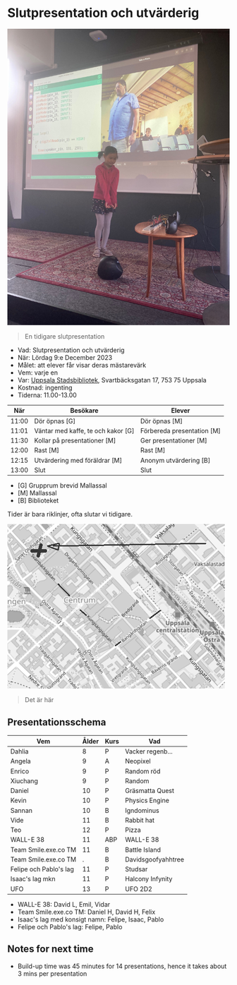 # Slutpresentation och utvärderig

![](../../activities/20230527_slutpresentation/IMG_9858.jpg)

> En tidigare slutpresentation

 * Vad: Slutpresentation och utvärderig
 * När: Lördag 9:e December 2023
 * Målet: att elever får visar deras mästarevärk
 * Vem: varje en
 * Var: [Uppsala Stadsbibliotek](https://bibliotekuppsala.se/web/arena/stadsbiblioteket), Svartbäcksgatan 17, 753 75 Uppsala
 * Kostnad: ingenting
 * Tiderna: 11.00-13.00

När  |Besökare                           | Elever
-----|-----------------------------------|-----------------------
11:00|Dör öpnas [G]                      | Dör öpnas [M]
11:01|Väntar med kaffe, te och kakor [G] | Förbereda presentation [M]
11:30|Kollar på presentationer  [M]      | Ger presentationer  [M]
12:00|Rast [M]                           | Rast  [M]
12:15|Utvärdering med föräldrar [M]      | Anonym utvärdering [B]
13:00|Slut                               | Slut

 * [G] Grupprum brevid Mallassal
 * [M] Mallassal
 * [B] Biblioteket

Tider är bara riklinjer, ofta slutar vi tidigare.

![](usb.png)

> Det är här

## Presentationsschema

Vem                   |Ålder|Kurs|Vad
----------------------|-----|----|----------------
Dahlia                |8    |P   |Vacker regenb...
Angela                |9    |A   |Neopixel
Enrico                |9    |P   |Random röd
Xiuchang              |9    |P   |Random
Daniel                |10   |P   |Gräsmatta Quest
Kevin                 |10   |P   |Physics Engine
Sannan                |10   |B   |Igndominus
Vide                  |11   |B   |Rabbit hat
Teo                   |12   |P   |Pizza
WALL-E 38             |11   |ABP |WALL-E 38
Team Smile.exe.co TM  |11   |B   |Battle Island
Team Smile.exe.co TM  |.    |B   |Davidsgoofyahhtree
Felipe och Pablo's lag|11   |P   |Studsar
Isaac's lag mkn       |11   |P   |Halcony Infynity
UFO                   |13   |P   |UFO 2D2

 * WALL-E 38: David L, Emil, Vidar
 * Team Smile.exe.co TM: Daniel H, David H, Felix
 * Isaac's lag med konsigt namn: Felipe, Isaac, Pablo
 * Felipe och Pablo's lag: Felipe, Pablo

## Notes for next time

 * Build-up time was 45 minutes for 14 presentations,
   hence it takes about 3 mins per presentation





